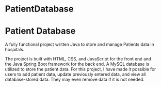 # PatientDatabase
# Patient Database

A fully functional project written Java to store and manage Patients data in hospitals.

The project is built with HTML, CSS, and JavaScript for the front end and the Java Spring Boot framework for the back end. A MySQL database is utilized to store the patient data. For this project, I have made it possible for users to add patient data, update previously entered data, and view all database-stored data. They may even remove data if it is not needed.
